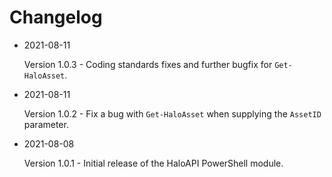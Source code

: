 # Changelog

* 2021-08-11

  Version 1.0.3 - Coding standards fixes and further bugfix for `Get-HaloAsset`.

* 2021-08-11

  Version 1.0.2 - Fix a bug with `Get-HaloAsset` when supplying the `AssetID` parameter.

* 2021-08-08
  
  Version 1.0.1 - Initial release of the HaloAPI PowerShell module.
  